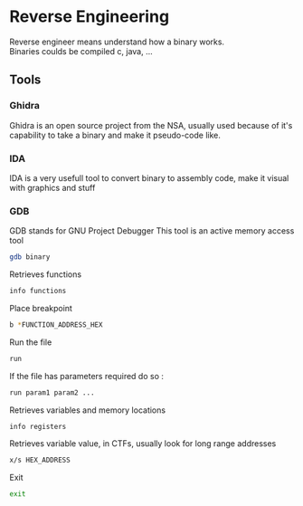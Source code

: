 # Reverse Engineering

Reverse engineer means understand how a binary works.   
Binaries coulds be compiled c, java, ...   

## Tools


### Ghidra
Ghidra is an open source project from the NSA, usually used because of it's capability to take a binary and make it pseudo-code like.


### IDA
IDA is a very usefull tool to convert binary to assembly code, make it visual with graphics and stuff


### GDB

GDB stands for GNU Project Debugger
This tool is an active memory access tool
```bash
gdb binary
```

Retrieves functions
```bash
info functions
```

Place breakpoint
```bash
b *FUNCTION_ADDRESS_HEX
```

Run the file
```bash
run
```
If the file has parameters required do so :
```bash
run param1 param2 ...
```

Retrieves variables and memory locations
```bash
info registers
```

Retrieves variable value, in CTFs, usually look for long range addresses
```bash
x/s HEX_ADDRESS
```

Exit
```bash
exit
```